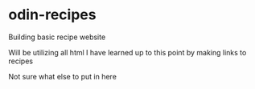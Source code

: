 # odin-recipes

Building basic recipe website

Will be utilizing all html I have learned up to this point by making links to recipes 

Not sure what else to put in here
